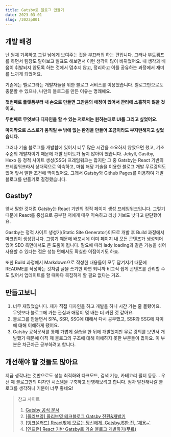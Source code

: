 ```yaml
---
title: Gatsby로 블로그 만들기
date: 2023-03-01
slug: /2023p001
---
```


## 개발 배경

난 원체 기록하고 그걸 남에게 보여주는 것을 부끄러워 하는 편입니다. 그러나 부트캠프를 하면서 팀장도 맡아보고 발표도 해보면서 이런 생각이 많이 바뀌었어요. 내 생각과 배움이 휘발되지 않도록 하는 것에서 멈추지 않고, 정리하고 이를 공유하는 과정에서 재미를 느끼게 되었어요.

기존에는 벨로그라는 개발자들을 위한 블로그 서비스를 이용했습니다. 벨로그만으로도 충분할 수 있으나, 나만의 블로그를 만든 이유는 명쾌해요.

**첫번째로 플랫폼부터 내 손으로 만들면 그만큼의 애정이 있어서 관리에 소홀하지 않을 것이고,**

**두번째로 무엇보다 디자인을 할 수 있는 저로써는 원하는대로 UI를 그리고 싶었어요.**

**마지막으로 스스로가 움직일 수 밖에 없는 환경을 만들어 조금이라도 부지런해지고 싶었습니다.**

그러나 기술 블로그를 개발함에 있어서 너무 많은 시간을 소요하지 않았으면 했고, 기초 수준의 개발자이기 때문에 개발 난이도가 높지 않아야 했습니다. Jekyll, Gastby, Hexo 등 정적 사이트 생성(SSG) 프레임워크는 많지만 그 중 Gatsby는 React 기반의 프레임워크라서 상대적으로 익숙하고, 마침 해당 기술을 이용한 블로그 개발 무료강의도 있어 앞서 말한 조건에 딱이었어요. 그래서 Gatsby와 Github Pages를 이용하여 개발 블로그를 만들기로 결정했습니다.

## Gastby?

앞서 말한 것처럼 Gatsby는 React 기반의 정적 페이지 생성 프레임워크입니다. 그렇기때문에 React를 중심으로 공부한 저에게 매우 익숙하고 러닝 커브도 낮다고 판단했어요.

Gastby는 정적 사이트 생성기(Static Site Generator)이므로 개발 후 Build 과정에서 마크업이 생성됩니다. 그렇기 떄문에 배포시에 이미 페이지 내 모든 콘텐츠가 생성되어 있어 SEO 측면에서도 큰 도움이 됩니다. 필요에 따라 lady loading과 같은 기능을 섞어 사용할 수 있다는 점은 성능 면에서도 확실한 이점이기도 하죠.

또한 Build 과정에서 Markdown으로 작성한 내용들이 모두 담겨지기 때문에 README를 작성하는 것처럼 글을 쓰기만 하면 되니까 비교적 쉽게 콘텐츠를 관리할 수도 있어서 업데이트를 할 때마다 복잡하게 할 필요 없다는 거죠.

## 만들고보니

1. 너무 재밌었습니다. 제가 직접 디자인을 하고 개발을 하니 시간 가는 줄 몰랐어요. 무엇보다 블로그에 가는 관심과 애정이 몇 배는 더 커진 것 같아요.
2. 블로그를 만들면서 SPA, SSR, SSG에 대해서 다시 공부했고, SSR과 SSG에 차이에 대해 이해하게 됐어요.
3. Gatsby 공식문서를 통해 가볍게 실습을 한 뒤에 개발했지만 무료 강의를 보면서 개발했기 때문에 아직 제 블로그의 구조에 대해 이해하지 못한 부분들이 많아요. 이 부분은 차근차근 공부하려고 합니다.

## 개선해야 할 것들도 많아요

지금 생각나는 것만으로도 성능 최적화와 다크모드, 검색 기능, 카테고리 필터 등등... 우선 제 블로그만의 디자인 시스템을 구축하고 반영해보려고 합니다. 점차 발전해나갈 블로그를 생각하니 기분이 너무 좋네요!

> 참고 사이트
>
> 1. [Gatsby 공식 문서](https://www.gatsbyjs.com/docs/)
> 2. [[올리브영] 올리브영 테크블로그 Gatsby 전환&개발기](https://oliveyoung.tech/blog/2022-07-04/How-to-Develop-And-Migration-Blog-With-Gatsby/)
> 3. [[뱅크샐러드] React밖에 모르는 당신에게. GatsbyJS한 잔, '채용~'](https://blog.banksalad.com/tech/build-a-website-with-gatsby/)
> 4. [[인프런] React 기반 Gatsby로 기술 블로그 개발하기(무료)](https://www.inflearn.com/course/gatsby-%EA%B8%B0%EC%88%A0%EB%B8%94%EB%A1%9C%EA%B7%B8)
